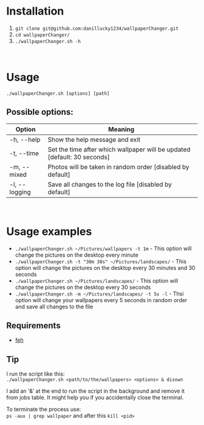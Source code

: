 # Installation
1. `git clone git@github.com:danillucky1234/wallpaperChanger.git`  
2. `cd wallpaperChanger/`  
3. `./wallpaperChanger.sh -h`  
<br>

# Usage
`./wallpaperChanger.sh [options] [path]`  
## Possible options:
Option | Meaning
-------|-----------
-h, --help | Show the help message and exit
-t, --time | Set the time after which wallpaper will be updated [default: 30 seconds]
-m, --mixed | Photos will be taken in random order [disabled by default]
-l, --logging | Save all changes to the log file [disabled by default]
<br>

# Usage examples
- `./wallpaperChanger.sh ~/Pictures/wallpapers -t 1m` - This option will change the pictures on the desktop every minute
- `./wallpaperChanger.sh -t "30m 30s" ~/Pictures/landscapes/` - This option will change the pictures on the desktop every 30 minutes and 30 seconds
- `./wallpaperChanger.sh ~/Pictures/landscapes/` - This option will change the pictures on the desktop every 30 seconds  
- `./wallpaperChanger.sh -m ~/Pictures/landscapes/ -t 5s -l` - Thsi option will change your wallpapers every 5 seconds in random order and save all changes to the file

## Requirements
- [feh](https://linux.die.net/man/1/feh)

## Tip
I run the script like this:  
`./wallpaperChanger.sh <path/to/the/wallpapers> <options> & disown`

I add an '&' at the end to run the script in the background and remove it from jobs table. It might help you if you accidentally close the terminal.  

To terminate the process use:  
`ps -aux | grep wallpaper`
and after this `kill <pid>`
